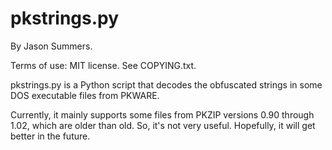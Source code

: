 # pkstrings.py

By Jason Summers.

Terms of use: MIT license. See COPYING.txt.

pkstrings.py is a Python script that decodes the obfuscated strings in
some DOS executable files from PKWARE.

Currently, it mainly supports some files from PKZIP versions 0.90 through
1.02, which are older than old. So, it's not very useful. Hopefully, it will
get better in the future.
